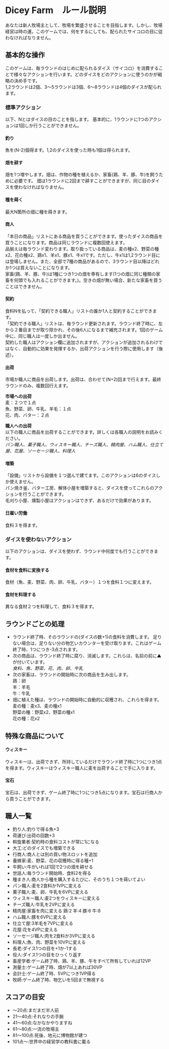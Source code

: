 # Dicey Farm　ルール説明

あなたは新人牧場主として、牧場を繁盛させることを目指します。しかし、牧場経営は時の運。このゲームでは、何をするにしても、配られたサイコロの目に従わなければなりません。

## 基本的な操作
このゲームは、毎ラウンドのはじめに配られるダイス（サイコロ）を消費することで様々なアクションを行います。どのダイスをどのアクションに使うのかが戦略の決め手です。  
1,2ラウンドは2個、3〜5ラウンドは3個、6〜8ラウンドは4個のダイスが配られます。

### 標準アクション
以下、Nとはダイスの目のことを指します。
基本的に、1ラウンドに1つのアクションは1回しか行うことができません。

#### 釣り
魚を(N-2)個得ます。1,2のダイスを使った時も1個は得られます。

#### 畑を耕す
畑を1つ増やします。畑は、作物の種を植えるか、家畜(鶏、羊、豚、牛)を飼うために必要です。
畑は1ラウンドに2回まで耕すことができますが、同じ目のダイスを使わなければなりません。

#### 種を蒔く
最大N箇所の畑に種を蒔きます。

#### 商人
「本日の商品」リストにある商品を買うことができます。使ったダイスの商品を買うことになります。商品は同じラウンドに複数回使えます。  
品揃えは毎ラウンド変わります。取り扱っている商品は、麦の種x2、野菜の種x2、花の種x2、鶏x1、羊x1、豚x1、牛x1です。ただし、牛x1は1,2ラウンド目には登場しません。また、全部で7種の商品があるので、3ラウンド目以降はどれか1つは買えないことになります。  
家畜(鶏、羊、豚、牛)は1種につき1つの畑を専有します(1つの畑に同じ種類の家畜を何頭でも入れることができます。)。空きの畑が無い場合、新たな家畜を買うことはできません。

#### 契約
食料Nを払って、「契約できる職人」リストの誰か1人と契約することができます。  
「契約できる職人」リストは、毎ラウンド更新されます。ラウンド終了時に、左から２番目までが取り除かれ、その後6人になるまで補充されます。1回のゲーム中に、同じ職人は一度しか出ません。  
契約した職人はアクション欄に追加されますが、アクションが追加されるわけではなく、自動的に効果を発揮するか、出荷アクションを行う際に使用します（後述）。

#### 出荷
市場か職人に商品を出荷します。出荷は、合わせて(N+2)回まで行えます。最終ラウンドのみ、複数回行えます。

**市場への出荷**  
麦：２つで１点  
魚、野菜、卵、牛乳、羊毛：１点  
花、肉、バター：２点

**職人への出荷**  
以下の職人に商品を出荷することができます。詳しくは各職人の説明をお読みください。  
*パン職人、菓子職人、ウィスキー職人、チーズ職人、精肉屋、ハム職人、仕立て屋、花屋、ソーセージ職人、料理人*

#### 増築
「設備」リストから設備を１つ選んで建てます。このアクションは6のダイスしか使えません。  
パン焼き釜、バター工房、解体小屋を増築すると、ダイスを使ってこれらのアクションを行うことができます。  
毛刈り小屋、燻製小屋はアクションはできず、あるだけで効果があります。

#### 日雇い労働
食料３を得ます。

### ダイスを使わないアクション
以下のアクションは、ダイスを使わず、ラウンド中何度でも行うことができます。
#### 食材を食料に変換する
食材（魚、麦、野菜、肉、卵、牛乳、バター）１つを食料１つに変えます。
#### 食材を料理する
異なる食材２つを料理して、食料３を得ます。

## ラウンドごとの処理
- ラウンド終了時、そのラウンドの(ダイスの数+1)の食料を消費します。
足りない場合は、足りない分の物乞いカウンターを受け取ります。これはゲーム終了時、1つにつき-3点されます。
- 次の商品は、ラウンド終了時に腐り、消滅します。これらは、名前の前に▲が付いています。  
*食料、魚、野菜、花、肉、卵、牛乳*
- 次の家畜は、ラウンドの開始時に次の商品を生み出します。  
鶏：卵  
羊：羊毛  
牛：牛乳
- 畑に植えた種は、ラウンドの開始時に自動的に収穫され、これらを得ます。  
麦の種：麦x3、麦の種x1  
野菜の種：野菜x2、野菜の種x1  
花の種：花x2

## 特殊な商品について
#### ウィスキー
ウィスキーは、出荷できず、所持しているだけでラウンド終了時に1つにつき1点を得ます。ウィスキーはウィスキー職人に麦を出荷することで手に入ります。

#### 宝石
宝石は、出荷できず、ゲーム終了時に1つにつき5点になります。宝石は行商人から買うことができます。

## 職人一覧
- 釣り人:釣りで得る魚+3
- 荷運び:出荷の回数+3
- 斡旋業者:契約時の食料コストが常に1になる
- 大工:どのダイスでも増築できる
- 行商人:商人とは別の買い物スロットを追加
- 養蜂家:麦、野菜、花の収穫時に得る種+1
- 牛飼い:牛がいれば1回で2つの畑を耕せる
- 世話人:毎ラウンド開始時、食料2を得る
- 種まき人:商人から種を購入するたびに、そのうち１つを蒔いてよい
- パン職人:麦を2食料か1VPに変える
- 菓子職人:麦、卵、牛乳を6VPに変える
- ウィスキー職人:麦2つをウィスキーに変える
- チーズ職人:牛乳を2VPに変える
- 精肉屋:家畜を肉に変える 鶏:2 羊:4 豚:6 牛:8
- ハム職人:豚を6VPに変える
- 仕立て屋:3羊毛を7VPに変える
- 花屋:花を4VPに変える
- ソーセージ職人:肉を2食料か3VPに変える
- 料理人:魚、肉、野菜を10VPに変える
- 長老:ダイス1つの目を+1か-1する
- 役人:ダイス1つの目をひっくり返す
- 畜産学者:ゲーム終了時、鶏、羊、豚、牛をすべて所有していれば12VP
- 測量士:ゲーム終了時、畑が7以上あれば30VP
- 会計士:ゲーム終了時、5VPにつき1VP得る
- 牧師:ゲーム終了時、物乞いを5回まで無視する

## スコアの目安
- 〜20点:まだまだ半人前
- 21〜40点:それなりの手腕
- 41〜60点:なかなかやりますね
- 61〜80点:一流の牧場主
- 81〜100点:死後、地元に博物館が建つ
- 101点〜:世界中の経営学の教科書に載る